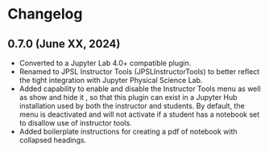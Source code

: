 # Changelog

<!-- <START NEW CHANGELOG ENTRY> -->
## 0.7.0 (June XX, 2024)
* Converted to a Jupyter Lab 4.0+ compatible plugin.
* Renamed to JPSL Instructor Tools (JPSLInstructorTools) to better reflect 
  the tight integration with Jupyter Physical Science Lab.
* Added capability to enable and disable the Instructor Tools menu as well 
  as show and hide it , so that this plugin can exist in a Jupyter Hub 
  installation used by both the instructor and students. By default, the menu 
  is deactivated and will not activate if a student has a notebook set to 
  disallow use of instructor tools.
* Added boilerplate instructions for creating a pdf of notebook with 
  collapsed headings.

<!-- <END NEW CHANGELOG ENTRY> -->
